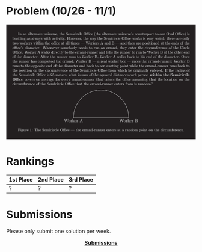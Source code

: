 # Problem (10/26 - 11/1)
<p align="center"><img src="https://raw.githubusercontent.com/GodwinMHS/godwinmhs.github.io/main/images/w1p_black.jpg?raw=true"/></p>

# Rankings

|**1st Place**|**2nd Place**|**3rd Place**|
|----|----|----|
|?|?|?|

# Submissions
Please only submit one solution per week.

<p align="center"><a href="https://forms.gle/1UmZAQvv5KqVQLSR9"><b>Submissions</b></a></p>
